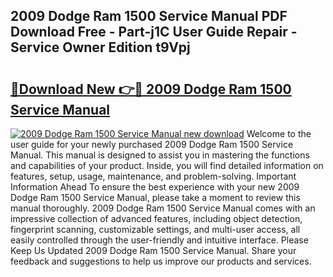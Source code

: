 ## 2009 Dodge Ram 1500 Service Manual PDF Download Free - Part-j1C User Guide Repair - Service Owner Edition t9Vpj

# <h2><a href="http://bc2799.oget.top/?id=2009+Dodge+Ram+1500+Service+Manual">🔗Download New 👉🔴 2009 Dodge Ram 1500 Service Manual</a></h2>

[![2009 Dodge Ram 1500 Service Manual new download](https://i.imgur.com/5g1atiW.png)](http://bc2799.oget.top/?id=2009+Dodge+Ram+1500+Service+Manual)
Welcome to the user guide for your newly purchased 2009 Dodge Ram 1500 Service Manual. This manual is designed to assist you in mastering the functions and capabilities of your product. Inside, you will find detailed information on features, setup, usage, maintenance, and problem-solving. Important Information Ahead To ensure the best experience with your new 2009 Dodge Ram 1500 Service Manual, please take a moment to review this manual thoroughly. 2009 Dodge Ram 1500 Service Manual comes with an impressive collection of advanced features, including object detection, fingerprint scanning, customizable settings, and multi-user access, all easily controlled through the user-friendly and intuitive interface. Please Keep Us Updated 2009 Dodge Ram 1500 Service Manual. Share your feedback and suggestions to help us improve our products and services.
